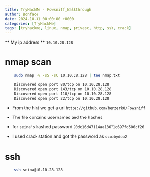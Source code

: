```yaml
---
title: TryHackMe - Fowsniff_Walkthrough
author: Bonface
date: 2024-10-31 00:00:00 +0000
categories: [TryHackMe]
tags: [tryhackme, linux, nmap, privesc, http, ssh, crack]
---
```


** My ip address **
`10.10.28.128`

# nmap scan
```sh
	sudo nmap -v -sS -sC 10.10.28.128 | tee nmap.txt
```


```sh
	Discovered open port 80/tcp on 10.10.28.128
	Discovered open port 143/tcp on 10.10.28.128
	Discovered open port 110/tcp on 10.10.28.128
	Discovered open port 22/tcp on 10.10.28.128
```


- From the hint we get a url 
	`https://github.com/berzerk0/Fowsniff`

- The file contains usernames and the hashes
- for `seina's` hashed password `90dc16d47114aa13671c697fd506cf26`
- I used crack station and got the password as `scoobydoo2`

# ssh 
```sh
	ssh seina@10.10.28.128
```	